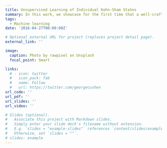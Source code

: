 ```yaml
---
title: Unsupervised Learning of Individual Kohn-Sham States
summary: In this work, we showcase for the first time that a well-crafted VAE is capable of representing KS-DFT wavefunctions on a manifold within a significantly compressed latent space, which is 10<sup>3</sup> 10<sup>3</sup> times smaller than the original input. Importantly, these succinct representations still retain the full physical information inherent in the initial data.
tags:
  - Machine learning
date: '2016-04-27T00:00:00Z'

# Optional external URL for project (replaces project detail page).
external_link: ''

image:
  caption: Photo by rawpixel on Unsplash
  focal_point: Smart

links:
  # - icon: twitter
  #   icon_pack: fab
  #   name: Follow
  #   url: https://twitter.com/georgecushen
url_code: ''
url_pdf: ''
url_slides: ''
url_video: ''

# Slides (optional).
#   Associate this project with Markdown slides.
#   Simply enter your slide deck's filename without extension.
#   E.g. `slides = "example-slides"` references `content/slides/example-slides.md`.
#   Otherwise, set `slides = ""`.
# slides: example
---
```


